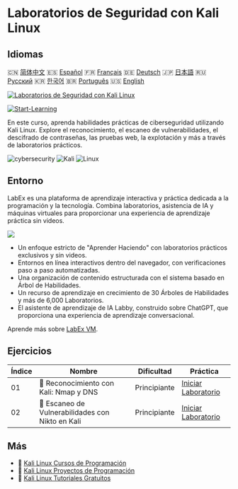 # Laboratorios de Seguridad con Kali Linux

## Idiomas

🇨🇳 [简体中文](README_zh.md) 🇪🇸 [Español](README_es.md) 🇫🇷 [Français](README_fr.md) 🇩🇪 [Deutsch](README_de.md) 🇯🇵 [日本語](README_ja.md) 🇷🇺 [Русский](README_ru.md) 🇰🇷 [한국어](README_ko.md) 🇧🇷 [Português](README_pt.md) 🇺🇸 [English](README.md) 

[![Laboratorios de Seguridad con Kali Linux](https://cover-creator.labex.io/kali-linux-security-labs.png?lang=es)](https://labex.io/es/courses/kali-linux-security-labs)

[![Start-Learning](https://img.shields.io/badge/Start-Learning-whitesmoke?style=for-the-badge)](https://labex.io/es/courses/kali-linux-security-labs)

En este curso, aprenda habilidades prácticas de ciberseguridad utilizando Kali Linux. Explore el reconocimiento, el escaneo de vulnerabilidades, el descifrado de contraseñas, las pruebas web, la explotación y más a través de laboratorios prácticos.

![cybersecurity](https://img.shields.io/badge/cybersecurity-whitesmoke?style=for-the-badge&logo=cybersecurity)
![Kali](https://img.shields.io/badge/Kali-whitesmoke?style=for-the-badge&logo=kali)
![Linux](https://img.shields.io/badge/Linux-whitesmoke?style=for-the-badge&logo=linux)


## Entorno

LabEx es una plataforma de aprendizaje interactiva y práctica dedicada a la programación y la tecnología. Combina laboratorios, asistencia de IA y máquinas virtuales para proporcionar una experiencia de aprendizaje práctica sin videos.

![](https://tutorial-screenshot.getvm.io/images/vm-1725247253.png)

- Un enfoque estricto de "Aprender Haciendo" con laboratorios prácticos exclusivos y sin videos.
- Entornos en línea interactivos dentro del navegador, con verificaciones paso a paso automatizadas.
- Una organización de contenido estructurada con el sistema basado en Árbol de Habilidades.
- Un recurso de aprendizaje en crecimiento de 30 Árboles de Habilidades y más de 6,000 Laboratorios.
- El asistente de aprendizaje de IA Labby, construido sobre ChatGPT, que proporciona una experiencia de aprendizaje conversacional.

Aprende más sobre [LabEx VM](https://support.labex.io/using-labex/virtual-machine).

## Ejercicios

|   Índice | Nombre                                           | Dificultad   | Práctica                                                                                                                           |
|----------|--------------------------------------------------|--------------|------------------------------------------------------------------------------------------------------------------------------------|
|       01 | 📖 Reconocimiento con Kali: Nmap y DNS           | Principiante | <a target='_blank' href='https://labex.io/es/tutorials/kali-kali-reconnaissance-with-nmap-and-dns-552298'>Iniciar Laboratorio</a>  |
|       02 | 📖 Escaneo de Vulnerabilidades con Nikto en Kali | Principiante | <a target='_blank' href='https://labex.io/es/tutorials/kali-kali-vulnerability-scanning-with-nikto-552301'>Iniciar Laboratorio</a> |

## Más

- 🔗 [Kali Linux Cursos de Programación](https://github.com/labex-labs/awesome-programming-courses)
- 🔗 [Kali Linux Proyectos de Programación](https://github.com/labex-labs/awesome-programming-projects)
- 🔗 [Kali Linux Tutoriales Gratuitos](https://github.com/labex-labs/kali-free-tutorials)

